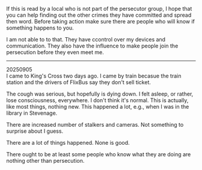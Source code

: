 If this is read by a local who is not part of the persecutor group, I hope that you can help finding out the other crimes they have committed and spread then word. Before taking action make sure there are people who will know if something happens to you.

I am not able to to that. They have ccontrol over my devices and communication. They also have the influence to make people join the persecution before they even meet me.

---

20250905\
I came to King's Cross two days ago. I came by train becasue the train station and the drivers of FlixBus say they don't sell ticket.

The cough was serious, but hopefully is dying down. I felt asleep, or rather, lose consciousness, everywhere. I don't think it's normal. This is actually, like most things, nothing new. This happened a lot, e.g., when I was in the library in Stevenage.

There are increased number of stalkers and cameras. Not something to surprise about I guess.

There are a lot of things happened. None is good.

There ought to be at least some people who know what they are doing are nothing other than persecution.
